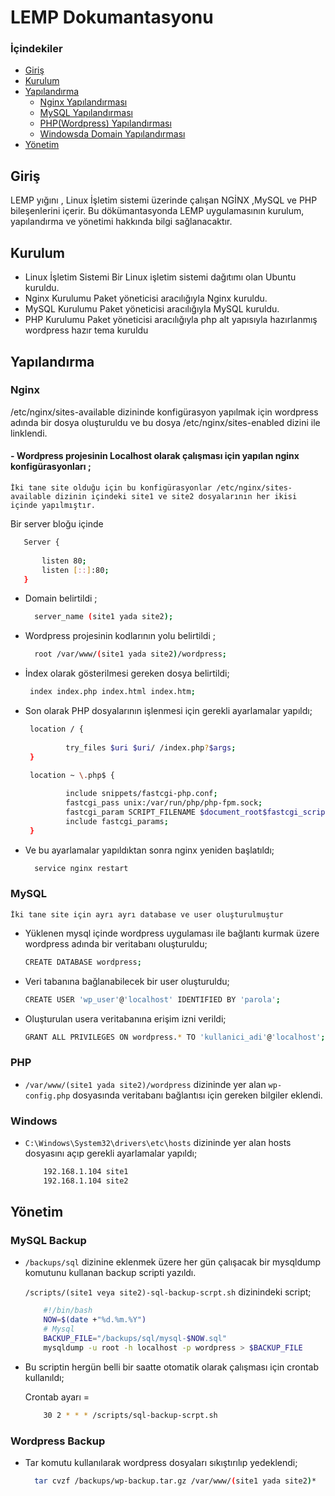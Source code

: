# LEMP Dokumantasyonu

### İçindekiler
- [Giriş](#giriş)
- [Kurulum](#kurulum)
- [Yapılandırma](#yapılandırma)
  - [Nginx Yapılandırması](#nginx)
  - [MySQL Yapılandırması ](#mysql)
  - [PHP(Wordpress) Yapılandırması ](#php)
  - [Windowsda Domain Yapılandırması ](#windows) 
- [Yönetim](#yönetim)


## Giriş
LEMP yığını , Linux İşletim sistemi üzerinde çalışan NGİNX ,MySQL ve PHP bileşenlerini 
içerir. Bu dökümantasyonda LEMP uygulamasının kurulum, yapılandırma ve yönetimi 
hakkında bilgi sağlanacaktır.

## Kurulum
  
  -  Linux İşletim Sistemi
 Bir Linux işletim sistemi dağıtımı olan Ubuntu kuruldu.
 -  Nginx Kurulumu
 Paket yöneticisi aracılığıyla Nginx kuruldu.
 -  MySQL Kurulumu
 Paket yöneticisi aracılığıyla MySQL kuruldu.
 -  PHP Kurulumu
 Paket yöneticisi aracılığıyla php alt yapısıyla hazırlanmış wordpress hazır tema kuruldu

 ## Yapılandırma

  ### Nginx

  /etc/nginx/sites-available dizininde konfigürasyon yapılmak için wordpress adında bir 
dosya oluşturuldu ve bu dosya /etc/nginx/sites-enabled dizini ile linklendi.

 #### - Wordpress projesinin Localhost olarak çalışması için yapılan nginx konfigürasyonları ;

`İki tane site olduğu için bu konfigürasyonlar /etc/nginx/sites-available dizinin içindeki site1 ve site2 dosyalarının her ikisi içinde yapılmıştır.`

Bir server bloğu içinde

 ```bash
    Server {
    
        listen 80;
        listen [::]:80;
    } 
   ```
- Domain belirtildi ;
   ```bash
     server_name (site1 yada site2);
   ```
- Wordpress projesinin kodlarının yolu belirtildi ;
   ```bash
     root /var/www/(site1 yada site2)/wordpress;
   ```
 - İndex olarak gösterilmesi gereken dosya belirtildi;
   ```bash
    index index.php index.html index.htm;
   ```
 - Son olarak PHP dosyalarının işlenmesi için gerekli ayarlamalar yapıldı;
  
   ```bash
    location / {
    
            try_files $uri $uri/ /index.php?$args;
    }

    location ~ \.php$ {
    
            include snippets/fastcgi-php.conf;
            fastcgi_pass unix:/var/run/php/php-fpm.sock;
            fastcgi_param SCRIPT_FILENAME $document_root$fastcgi_script_name;
            include fastcgi_params;
    }
    ```
- Ve bu ayarlamalar yapıldıktan sonra nginx yeniden başlatıldı;
  
  ```bash
    service nginx restart
  ```   


### MySQL

`İki tane site için ayrı ayrı database ve user oluşturulmuştur`

 - Yüklenen mysql içinde wordpress uygulaması ile bağlantı kurmak üzere wordpress adında bir veritabanı oluşturuldu;
    ```bash 
    CREATE DATABASE wordpress;
    ``` 
 - Veri tabanına bağlanabilecek bir user oluşturuldu;
    ```bash
    CREATE USER 'wp_user'@'localhost' IDENTIFIED BY 'parola';
    ``` 
- Oluşturulan usera veritabanına erişim izni verildi;
    ```bash
    GRANT ALL PRIVILEGES ON wordpress.* TO 'kullanici_adi'@'localhost';
    ``` 

### PHP

- `/var/www/(site1 yada site2)/wordpress` dizininde yer alan `wp-config.php` dosyasında veritabanı bağlantısı için 
 gereken bilgiler eklendi.

###    Windows
- ``C:\Windows\System32\drivers\etc\hosts`` dizininde yer alan hosts     dosyasını açıp gerekli ayarlamalar yapıldı;

    ``` bash
        192.168.1.104 site1
        192.168.1.104 site2
    ```


 ## Yönetim

 ### MySQL Backup

- `/backups/sql` dizinine eklenmek üzere her gün çalışacak bir mysqldump komutunu 
 kullanan backup scripti yazıldı.
 
    `/scripts/(site1 veya site2)-sql-backup-scrpt.sh` dizinindeki script;
 
    ``` bash
        #!/bin/bash
        NOW=$(date +"%d.%m.%Y")
        # Mysql
        BACKUP_FILE="/backups/sql/mysql-$NOW.sql"
        mysqldump -u root -h localhost -p wordpress > $BACKUP_FILE
    ```
- Bu scriptin hergün belli bir saatte otomatik olarak çalışması için crontab kullanıldı;
 
   Crontab ayarı = 
    ``` bash
        30 2 * * * /scripts/sql-backup-scrpt.sh 
    ```
### Wordpress Backup

- Tar komutu kullanılarak wordpress dosyaları sıkıştırılıp yedeklendi;
   
   ```bash
     tar cvzf /backups/wp-backup.tar.gz /var/www/(site1 yada site2)*
   ```
    

